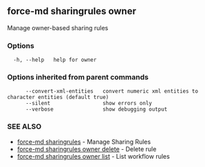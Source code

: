 ## force-md sharingrules owner

Manage owner-based sharing rules

### Options

```
  -h, --help   help for owner
```

### Options inherited from parent commands

```
      --convert-xml-entities   convert numeric xml entities to character entities (default true)
      --silent                 show errors only
      --verbose                show debugging output
```

### SEE ALSO

* [force-md sharingrules](force-md_sharingrules.md)	 - Manage Sharing Rules
* [force-md sharingrules owner delete](force-md_sharingrules_owner_delete.md)	 - Delete rule
* [force-md sharingrules owner list](force-md_sharingrules_owner_list.md)	 - List workflow rules

